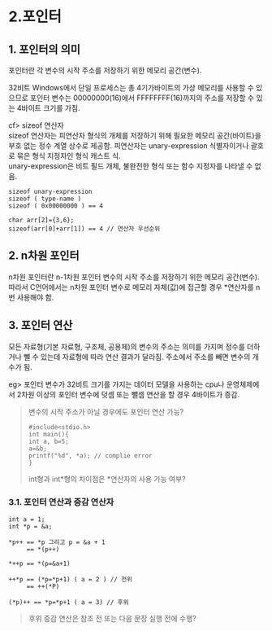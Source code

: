 2.포인터
=========
## 1. 포인터의 의미
포인터란 각 변수의 시작 주소를 저장하기 위한 메모리 공간(변수). 

32비트 Windows에서 단일 프로세스는 총 4기가바이트의 가상 메모리를 사용할 수 있으므로 포인터 변수는 00000000(16)에서 FFFFFFFF(16)까지의 주소를 저장할 수 있는 4바이트 크기를 가짐.

cf> sizeof 연산자  
sizeof 연산자는 피연산자 형식의 개체를 저장하기 위해 필요한 메모리 공간(바이트)을 부호 없는 정수 계열 상수로 제공함.
피연산자는 unary-expression 식별자이거나 괄호로 묶은 형식 지정자인 형식 캐스트 식.  
unary-expression은 비트 필드 개체, 불완전한 형식 또는 함수 지정자를 나타낼 수 없음.  

    sizeof unary-expression  
    sizeof ( type-name )
    sizeof ( 0x00000000 ) == 4

	char arr[2]={3,6};
    sizeof(arr[0]+arr[1]) == 4 // 연산자 우선순위


## 2. n차원 포인터
n차원 포인터란 n-1차원 포인터 변수의 시작 주소를 저장하기 위한 메모리 공간(변수).  
따라서 C언어에서는 n차원 포인터 변수로 메모리 자체(값)에 접근할 경우  *연산자를 n번 사용해야 함. 


## 3. 포인터 연산
모든 자료형(기본 자료형, 구조체, 공용체)의 변수의 주소는 의미를 가지며 정수를 더하거나 뺄 수 있는데 자료형에 따라 연산 결과가 달라짐. 주소에서 주소를 빼면 변수의 개수가 됨.

eg> 포인터 변수가 32비트 크기를 가지는 데이터 모델을 사용하는 cpu나 운영체제에서 2차원 이상의 포인터 변수에 덧셈 또는 뺄셈 연산을 할 경우 4바이트가 증감.

> 변수의 시작 주소가 아닐 경우에도 포인터 연산 가능? 
> 
>     #include<stdio.h>  
>     int main(){
>     int a, b=5;
>     a=&b;
>     printf("%d", *a); // complie error
>     }
> int형과 int*형의 차이점은 *연산자의 사용 가능 여부?

### 3.1. 포인터 연산과 증감 연산자

    int a = 1;
    int *p = &a;
    
    *p++ == *p 그리고 p = &a + 1 
         == *(p++)

    *++p == *(p=&a+1)

    ++*p == (*p=*p+1) ( a = 2 ) // 전위
         == ++(*P)
    
    (*p)++ == *p=*p+1 ( a = 3) // 후위
> 후위 증감 연산은 참조 전 또는 다음 문장 실행 전에 수행?

    
    